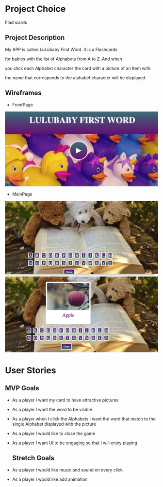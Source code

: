 

# Project Choice


 Flashcards

## Project Description
  
My APP is called LuLubaby First Word .It is a Flashcards 

for babies with the list of Alphabets from A to Z .And when

you click each Alphabet character the card with a picture of an Item with

the name that corresponds to the alphabet character will be displayed.

    
   ## Wireframes

- FrontPage

<img src="./images/Screen Shot 2021-02-22 at 11.37.17 PM.png">






- MainPage



<img src ="./images/Screen Shot 2021-02-22 at 11.37.34 PM.png">



<img src ="./images/Screen Shot 2021-02-24 at 5.09.59 PM.png">



  # User Stories


## MVP Goals

- As a player I want my card to have attractive pictures

- As a player I want the word to be visible

- As a player when I click the Alphabets I want the word that match to the single
Alphabet displayed with the picture

- As a player I would like to close the game

- As a player I want UI to be engaging so that I will enjoy playing



   ## Stretch Goals

- As a player I would like music and sound on every click

- As a player I would like add animation  